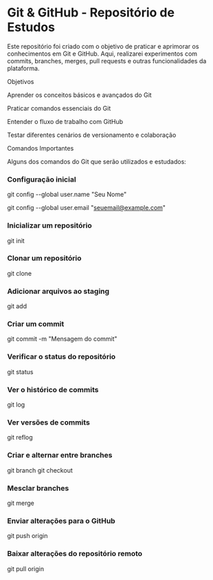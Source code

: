 # Git & GitHub - Repositório de Estudos

Este repositório foi criado com o objetivo de praticar e aprimorar os conhecimentos em Git e GitHub. Aqui, realizarei experimentos com commits, branches, merges, pull requests e outras funcionalidades da plataforma.

Objetivos

Aprender os conceitos básicos e avançados do Git

Praticar comandos essenciais do Git

Entender o fluxo de trabalho com GitHub

Testar diferentes cenários de versionamento e colaboração

Comandos Importantes

Alguns dos comandos do Git que serão utilizados e estudados:

### Configuração inicial
git config --global user.name "Seu Nome" 

git config --global user.email "seuemail@example.com"

### Inicializar um repositório
git init

### Clonar um repositório
git clone <URL-do-repositorio>

### Adicionar arquivos ao staging
git add <arquivo>

### Criar um commit
git commit -m "Mensagem do commit"

### Verificar o status do repositório
git status

### Ver o histórico de commits
git log

### Ver versões de commits
git reflog

### Criar e alternar entre branches
git branch <nome-da-branch>
git checkout <nome-da-branch>

### Mesclar branches
git merge <nome-da-branch>

### Enviar alterações para o GitHub
git push origin <nome-da-branch>

### Baixar alterações do repositório remoto
git pull origin <nome-da-branch>
